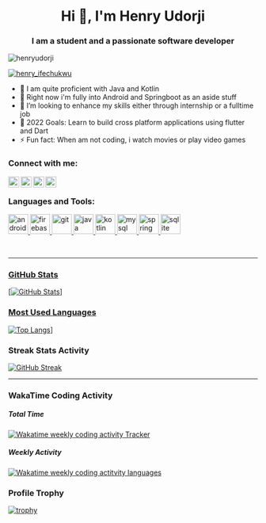 <h1 align="center">Hi 👋, I'm Henry Udorji</h1>
<h3 align="center">I am a student and a passionate software developer</h3>


<p align="left"> <img src="https://komarev.com/ghpvc/?username=henryudorji&label=Profile%20views&color=0e75b6&style=flat" alt="henryudorji" /> </p>

<p align="left"> <a href="https://twitter.com/henry_ifechukwu" target="blank"><img src="https://img.shields.io/twitter/follow/henry_ifechukwu?logo=twitter&style=for-the-badge" alt="henry_ifechukwu" /></a> </p>


- 🌱 I am quite proficient with Java and Kotlin
- 🔭 Right now i'm fully into Android and Springboot as an aside stuff
- 👯 I’m looking to enhance my skills either through internship or a fulltime job
- 🥅 2022 Goals: Learn to build cross platform applications using flutter and Dart
- ⚡ Fun fact: When am not coding, i watch movies or play video games


### Connect with me:

[<img align="left" alt="henry | Twitter" width="22px" src="https://cdn.jsdelivr.net/npm/simple-icons@v3/icons/twitter.svg" />][twitter]
[<img align="left" alt="henry | LinkedIn" width="22px" src="https://cdn.jsdelivr.net/npm/simple-icons@v3/icons/linkedin.svg" />][linkedin]
[<img align="left" alt="henry | Facebook" width="22px" src="https://cdn.jsdelivr.net/npm/simple-icons@v3/icons/facebook.svg" />][facebook]
[<img align="left" alt="henry | Medium" width="22px" src="https://cdn.jsdelivr.net/npm/simple-icons@3.0.1/icons/medium.svg" />][medium]


<br />

<h3 align="left">Languages and Tools:</h3>
<p align="left"> <a href="https://developer.android.com" target="_blank"> <img src="https://cdn.jsdelivr.net/gh/devicons/devicon/icons/android/android-original.svg"
           alt="android" width="40" height="40"/> </a> <a href="https://firebase.google.com/" target="_blank"> <img src="https://www.vectorlogo.zone/logos/firebase/firebase-icon.svg" alt="firebase" width="40" height="40"/> </a> <a href="https://git-scm.com/" target="_blank"> <img src="https://www.vectorlogo.zone/logos/git-scm/git-scm-icon.svg" alt="git" width="40" height="40"/> </a> </a> <a href="https://www.java.com" target="_blank"> 
            <img src="https://cdn.jsdelivr.net/gh/devicons/devicon/icons/java/java-original.svg" alt="java" width="40" height="40"/> </a> <a href="https://www.kotlin.com" target="_blank"> <img src="https://cdn.jsdelivr.net/gh/devicons/devicon/icons/kotlin/kotlin-original.svg"
           alt="kotlin" width="40" height="40"/> </a> <a href="https://www.mysql.com/" target="_blank"> 
            <img src="https://cdn.jsdelivr.net/gh/devicons/devicon/icons/mysql/mysql-original-wordmark.svg" alt="mysql" width="40" height="40"/> </a> <a href="https://spring.io/" target="_blank"> 
            <img src="https://cdn.jsdelivr.net/gh/devicons/devicon/icons/spring/spring-original.svg" alt="spring" width="40" height="40"/> </a> <a href="https://www.sqlite.org/" target="_blank"> <img src="https://www.vectorlogo.zone/logos/sqlite/sqlite-icon.svg" alt="sqlite" width="40" height="40"/> </p>

<br />

---

### GitHub Stats
[![GitHub Stats](https://github-readme-stats-phi-six.vercel.app/api?username=HenryUdorji&show_icons=true&hide_border=true&count_private=true&theme=tokyonight)]

### Most Used Languages
[![Top Langs](https://github-readme-stats.vercel.app/api/top-langs/?username=HenryUdorji&layout=compact)](https://github.com/anuraghazra/github-readme-stats)]

### Streak Stats Activity
[![GitHub Streak](http://github-readme-streak-stats.herokuapp.com?user=HenryUdorji&theme=default&date_format=M%20j%5B%2C%20Y%5D)](https://git.io/streak-stats)

---

### WakaTime Coding Activity

##### Total Time
<a href="https://wakatime.com/@nanrasukedy" title="Data update every midnight"><img src="https://wakatime.com/badge/user/08e276c7-e836-41e6-bac8-ed132d6ef681.svg?style=for-the-badge" alt="Wakatime weekly coding activity Tracker" /></a>

##### Weekly Activity
<a href="https://wakatime.com/@nanrasukedy" title="Data update every midnight"><img src="https://github-readme-stats.vercel.app/api/wakatime?username=HenryUdorji&layout=compact&langs_count=6" alt="Wakatime weekly coding actitvity languages" /></a>

### Profile Trophy
[![trophy](https://github-profile-trophy.vercel.app/?username=HenryUdorji&theme=flat&no-bg=true&no-frame=true&column=8&margin-w=15&margin-h=15&rank=SSS,SS,S,AAA,AA,A,B,C,SECRET)](https://github.com/HenryUdorji/github-profile-trophy#about-rank)


[twitter]: https://twitter.com/henry_ifechukwu
[facebook]: https://facebook.com/profile.php?id=100009044980477
[linkedin]: https://linkedin.com/in/henry-udorji-98204a1b1
[medium]: https://medium.com/@henryudorji

